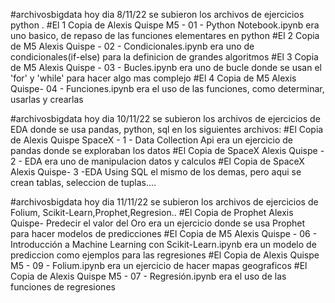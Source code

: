 #archivosbigdata hoy dia 8/11/22 se subieron los archivos de ejercicios python . 
#El 1 Copia de Alexis Quispe M5 - 01 - Python Notebook.ipynb era uno basico, de repaso de las funciones elementares en python
#El 2 Copia de M5 Alexis Quispe - 02 - Condicionales.ipynb era uno de condicionales(if-else) para la definicion de grandes algoritmos
#El 3 Copia de M5 Alexis Quispe - 03 - Bucles.ipynb era uno de bucle donde se usan el 'for' y 'while' para hacer algo mas complejo
#El 4 Copia de M5 Alexis Quispe- 04 - Funciones.ipynb era el uso de las funciones, como determinar, usarlas y crearlas

#archivosbigdata hoy dia 10/11/22 se subieron los archivos de ejercicios de EDA donde se usa pandas, python, sql en los siguientes archivos:
#El Copia de Alexis Quispe SpaceX - 1 - Data Collection Api era un ejercicio de pandas donde se exploraban los datos
#El Copia de SpaceX Alexis Quispe - 2 - EDA era uno de manipulacion datos y calculos
#El Copia de SpaceX Alexis Quispe- 3 -EDA Using SQL el mismo de los demas, pero aqui se crean tablas, seleccion de tuplas....

#archivosbigdata hoy dia 11/11/22 se subieron los archivos de ejercicios de Folium, Scikit-Learn,Prophet,Regresion..
#El Copia de Prophet Alexis Quispe- Predecir el valor del Oro era un ejercicio donde se usa Prophet para hacer modelos de predicciones
#El Copia de M5 Alexis Quispe - 06 - Introducción a Machine Learning con Scikit-Learn.ipynb era un modelo de prediccion como ejemplos para las regresiones
#El Copia de Alexis Quispe M5 - 09 - Folium.ipynb era un ejercicio de hacer mapas geograficos
#El Copia de Alexis Quispe M5 - 07 - Regresión.ipynb era el uso de las funciones de regresiones
